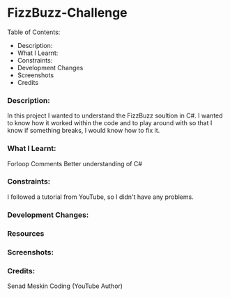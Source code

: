 # FizzBuzz-Challenge

Table of Contents:
- Description:
- What I Learnt:
- Constraints:
- Development Changes
- Screenshots
- Credits


### Description:

In this project I wanted to understand the FizzBuzz soultion in C#. I wanted to know how it worked within the code and to play around with so that I know if something breaks, I would know how to fix it.

### What I Learnt:
Forloop
Comments
Better understanding of C#

### Constraints:

I followed a tutorial from YouTube, so I didn't have any problems.

### Development Changes:

### Resources

### Screenshots:

### Credits:
Senad Meskin Coding (YouTube Author)
